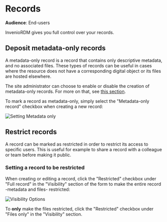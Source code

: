 # Records

**Audience**: End-users

InvenioRDM gives you full control over your records.

## Deposit metadata-only records

A metadata-only record is a record that contains only descriptive metadata, and no associated files. These types of records can be useful in cases where the resource does not have a corresponding digital object or its files are hosted elsewhere.

The site administrator can choose to enable or disable the creation of metadata-only records. For more on that, see [this section](../operate/customize/metadata/metadata_only.md).

To mark a record as metadata-only, simply select the "Metadata-only record" checkbox when creating a new record:

![Setting Metadata only](../imgs/records/meta_data_only.png)


## Restrict records

A record can be marked as restricted in order to restrict its access to specific users. This is useful for example to share a record with a colleague or team before making it public.

### Setting a record to be restricted

When creating or editing a record, click the "Restricted" checkbox under "Full record" in the "Visibility" section of the form to make the entire record -metadata and files- restricted:

![Visibility Options](../imgs/records/visibility_options.png)

To **only** make the files restricted, click the "Restricted" checkbox under "Files only" in the "Visibility" section.

